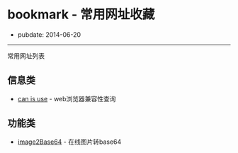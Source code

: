 # bookmark - 常用网址收藏
- pubdate: 2014-06-20

----
常用网址列表

## 信息类
*   [can is use](http://caniuse.com) - web浏览器兼容性查询

## 功能类
*   [image2Base64](http://tool.css-js.com/base64.html) - 在线图片转base64